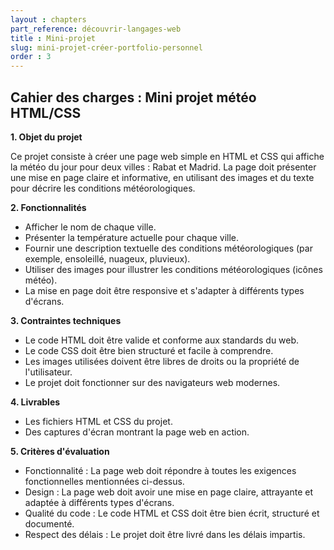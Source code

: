 ```yaml
---
layout : chapters
part_reference: découvrir-langages-web
title : Mini-projet
slug: mini-projet-créer-portfolio-personnel
order : 3
---
```


## Cahier des charges : Mini projet météo HTML/CSS

**1. Objet du projet**

Ce projet consiste à créer une page web simple en HTML et CSS qui affiche la météo du jour pour deux villes : Rabat et Madrid. La page doit présenter une mise en page claire et informative, en utilisant des images et du texte pour décrire les conditions météorologiques.

**2. Fonctionnalités**

* Afficher le nom de chaque ville.
* Présenter la température actuelle pour chaque ville.
* Fournir une description textuelle des conditions météorologiques (par exemple, ensoleillé, nuageux, pluvieux).
* Utiliser des images pour illustrer les conditions météorologiques (icônes météo).
* La mise en page doit être responsive et s'adapter à différents types d'écrans.

**3. Contraintes techniques**

* Le code HTML doit être valide et conforme aux standards du web.
* Le code CSS doit être bien structuré et facile à comprendre.
* Les images utilisées doivent être libres de droits ou la propriété de l'utilisateur.
* Le projet doit fonctionner sur des navigateurs web modernes.

**4. Livrables**

* Les fichiers HTML et CSS du projet.
* Des captures d'écran montrant la page web en action.

**5. Critères d'évaluation**

* Fonctionnalité : La page web doit répondre à toutes les exigences fonctionnelles mentionnées ci-dessus.
* Design : La page web doit avoir une mise en page claire, attrayante et adaptée à différents types d'écrans.
* Qualité du code : Le code HTML et CSS doit être bien écrit, structuré et documenté.
* Respect des délais : Le projet doit être livré dans les délais impartis.


